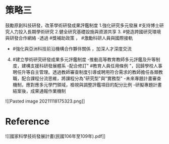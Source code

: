 # 策略三
 鼓勵原創科技研發，改革學術研發成果評鑑制度
 1.強化研究多元發展
  #支持博士研究人力投入長期學術研究
2.健全研究基礎設施與資源共享
3. #營造跨國研究環境與研發合作網絡
-透過 #獎補助政策 ， #激勵科研人員與國際接軌
- #強化與亞洲科技前沿機構合作夥伴關係 ，加深人才深度交流
4. #建立學術研究研發成果多元評鑑制度
-推動高等教育教師多元評鑑及升等制度，建構支援科研發展體系
-配合修訂" #教育人員任用條例 "，回歸學校人事聘任升等自主管理。透過教師審查制度引導或聘用符合需求的教師擔任各類教職，配合課程分流思維，將課程分為"研究型"與"實務型"
-未來專題計畫審查機制，應對應多元學門領域，檢視與調整評鑑項目的配分比例
-研擬專題計畫結案後，成果通報作業機制

![[Pasted image 20211118175323.png]]


# Reference
![[國家科學技術發展計畫(民國106年至109年).pdf]]